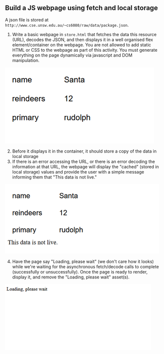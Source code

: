 ## Build a JS webpage using fetch and local storage

A json file is stored at `http://www.cse.unsw.edu.au/~cs6080/raw/data/package.json`.

1. Write a basic webpage in `store.html` that fetches the data this resource (URL), decodes the JSON, and then displays it in a well organised flex element/container on the webpage. You are not allowed to add static HTML or CSS to the webpage as part of this activity. You must generate everything on the page dynamically via javascript and DOM manipulation.

![](store2.png)

2. Before it displays it in the container, it should store a copy of the data in local storage
3. If there is an error accessing the URL, or there is an error decoding the information at that URL, the webpage will display the "cached" (stored in local storage) values and provide the user with a simple message informing them that "This data is not live."

![](store3.png)

4. Have the page say "Loading, please wait" (we don't care how it looks) while we're waiting for the asynchronous fetch/decode calls to complete (successfully or unsuccessfully). Once the page is ready to render, display it, and remove the "Loading, please wait" asset(s).

![](store1.png)
